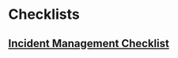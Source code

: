 # Checklists

## [Incident Management Checklist](https://github.com/broadinstitute/checklists.github.io/blob/master/incident_response_checklist.md)
